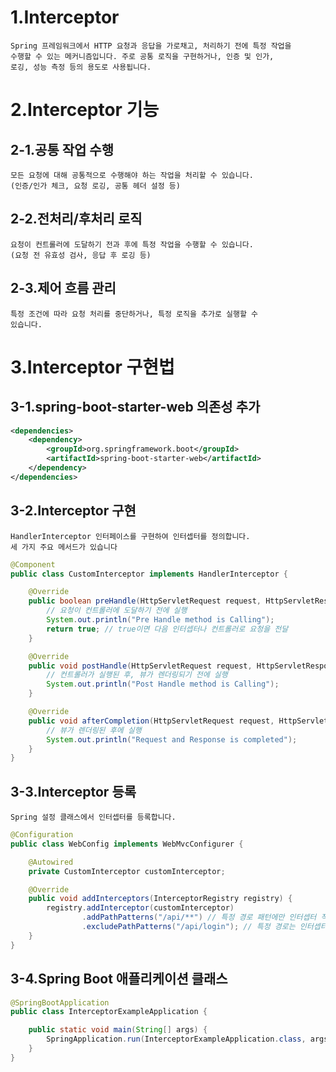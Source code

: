 # 1.Interceptor
    Spring 프레임워크에서 HTTP 요청과 응답을 가로채고, 처리하기 전에 특정 작업을
    수행할 수 있는 메커니즘입니다. 주로 공통 로직을 구현하거나, 인증 및 인가, 
    로깅, 성능 측정 등의 용도로 사용됩니다.

# 2.Interceptor 기능
## 2-1.공통 작업 수행
    모든 요청에 대해 공통적으로 수행해야 하는 작업을 처리할 수 있습니다. 
    (인증/인가 체크, 요청 로깅, 공통 헤더 설정 등)

## 2-2.전처리/후처리 로직
    요청이 컨트롤러에 도달하기 전과 후에 특정 작업을 수행할 수 있습니다.
    (요청 전 유효성 검사, 응답 후 로깅 등)

## 2-3.제어 흐름 관리
    특정 조건에 따라 요청 처리를 중단하거나, 특정 로직을 추가로 실행할 수 
    있습니다.


# 3.Interceptor 구현법
## 3-1.spring-boot-starter-web 의존성 추가
```xml
<dependencies>
    <dependency>
        <groupId>org.springframework.boot</groupId>
        <artifactId>spring-boot-starter-web</artifactId>
    </dependency>
</dependencies>
```

## 3-2.Interceptor 구현
    HandlerInterceptor 인터페이스를 구현하여 인터셉터를 정의합니다.
    세 가지 주요 메서드가 있습니다

```java
@Component
public class CustomInterceptor implements HandlerInterceptor {

    @Override
    public boolean preHandle(HttpServletRequest request, HttpServletResponse response, Object handler) throws Exception {
        // 요청이 컨트롤러에 도달하기 전에 실행
        System.out.println("Pre Handle method is Calling");
        return true; // true이면 다음 인터셉터나 컨트롤러로 요청을 전달
    }

    @Override
    public void postHandle(HttpServletRequest request, HttpServletResponse response, Object handler, ModelAndView modelAndView) throws Exception {
        // 컨트롤러가 실행된 후, 뷰가 렌더링되기 전에 실행
        System.out.println("Post Handle method is Calling");
    }

    @Override
    public void afterCompletion(HttpServletRequest request, HttpServletResponse response, Object handler, Exception ex) throws Exception {
        // 뷰가 렌더링된 후에 실행
        System.out.println("Request and Response is completed");
    }
}
```


## 3-3.Interceptor 등록
    Spring 설정 클래스에서 인터셉터를 등록합니다.

```java
@Configuration
public class WebConfig implements WebMvcConfigurer {

    @Autowired
    private CustomInterceptor customInterceptor;

    @Override
    public void addInterceptors(InterceptorRegistry registry) {
        registry.addInterceptor(customInterceptor)
                .addPathPatterns("/api/**") // 특정 경로 패턴에만 인터셉터 적용
                .excludePathPatterns("/api/login"); // 특정 경로는 인터셉터 제외
    }
}
```


## 3-4.Spring Boot 애플리케이션 클래스
```java
@SpringBootApplication
public class InterceptorExampleApplication {

    public static void main(String[] args) {
        SpringApplication.run(InterceptorExampleApplication.class, args);
    }
}
```